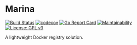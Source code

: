 # Marina

[![Build Status](https://travis-ci.org/ryantking/marina.svg?branch=master)](https://travis-ci.org/ryantking/marina)
[![codecov](https://codecov.io/gh/ryantking/marina/branch/master/graph/badge.svg)](https://codecov.io/gh/ryantking/marina)
[![Go Report Card](https://goreportcard.com/badge/github.com/ryantking/marina)](https://goreportcard.com/report/github.com/ryantking/marina)
[![Maintainability](https://api.codeclimate.com/v1/badges/847a1219af9f46d188c0/maintainability)](https://codeclimate.com/github/ryantking/marina/maintainability)
[![License: GPL v3](https://img.shields.io/badge/License-GPLv3-blue.svg)](https://www.gnu.org/licenses/gpl-3.0)

A lightweight Docker registry solution.

